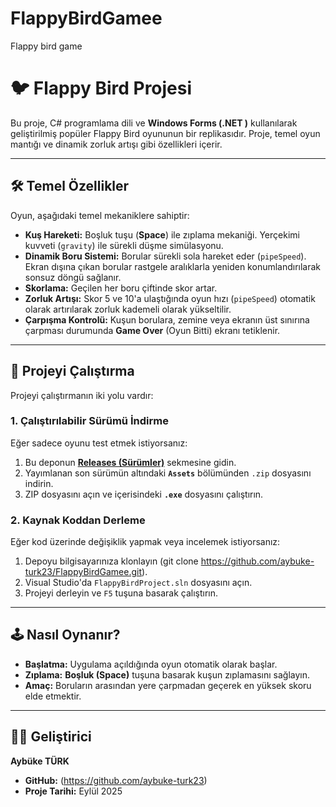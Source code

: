 # FlappyBirdGamee
Flappy bird game  
# 🐦 Flappy Bird Projesi

Bu proje, C# programlama dili ve **Windows Forms (.NET )** kullanılarak geliştirilmiş popüler Flappy Bird oyununun bir replikasıdır. Proje, temel oyun mantığı ve dinamik zorluk artışı gibi özellikleri içerir.

---

## 🛠️ Temel Özellikler

Oyun, aşağıdaki temel mekaniklere sahiptir:

* **Kuş Hareketi:** Boşluk tuşu (**Space**) ile zıplama mekaniği. Yerçekimi kuvveti (`gravity`) ile sürekli düşme simülasyonu.
* **Dinamik Boru Sistemi:** Borular sürekli sola hareket eder (`pipeSpeed`). Ekran dışına çıkan borular rastgele aralıklarla yeniden konumlandırılarak sonsuz döngü sağlanır.
* **Skorlama:** Geçilen her boru çiftinde skor artar.
* **Zorluk Artışı:** Skor 5 ve 10'a ulaştığında oyun hızı (`pipeSpeed`) otomatik olarak artırılarak zorluk kademeli olarak yükseltilir.
* **Çarpışma Kontrolü:** Kuşun borulara, zemine veya ekranın üst sınırına çarpması durumunda **Game Over** (Oyun Bitti) ekranı tetiklenir.

---

## 🚀 Projeyi Çalıştırma

Projeyi çalıştırmanın iki yolu vardır:

### 1. Çalıştırılabilir Sürümü İndirme

Eğer sadece oyunu test etmek istiyorsanız:

1.  Bu deponun **[Releases (Sürümler)](https://github.com/aybuke-turk23/FlappyBirdGamee/releases/tag/v1.0)** sekmesine gidin. 
2.  Yayımlanan son sürümün altındaki **`Assets`** bölümünden `.zip` dosyasını indirin.
3.  ZIP dosyasını açın ve içerisindeki **`.exe`** dosyasını çalıştırın.

### 2. Kaynak Koddan Derleme

Eğer kod üzerinde değişiklik yapmak veya incelemek istiyorsanız:

1.  Depoyu bilgisayarınıza klonlayın (git clone https://github.com/aybuke-turk23/FlappyBirdGamee.git).
2.  Visual Studio'da `FlappyBirdProject.sln` dosyasını açın.
3.  Projeyi derleyin ve `F5` tuşuna basarak çalıştırın.

---

## 🕹️ Nasıl Oynanır?

* **Başlatma:** Uygulama açıldığında oyun otomatik olarak başlar.
* **Zıplama:** **Boşluk (Space)** tuşuna basarak kuşun zıplamasını sağlayın.
* **Amaç:** Boruların arasından yere çarpmadan geçerek en yüksek skoru elde etmektir.

---

## 🧑‍💻 Geliştirici

**Aybüke TÜRK**
* **GitHub:** (https://github.com/aybuke-turk23)
* **Proje Tarihi:** Eylül 2025

